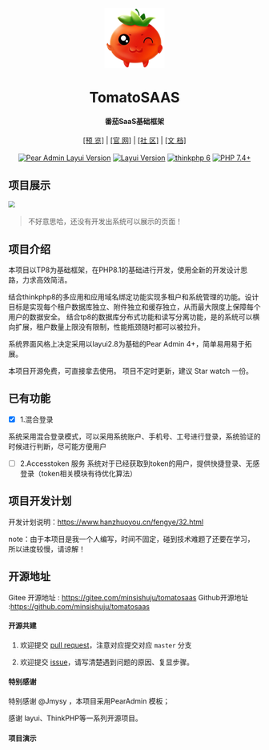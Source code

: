 <div align="center">
<br/>
<img src="/readme/logo.png" style="width: 120px;" />
<h1 align="center"> TomatoSAAS </h1>
<h4 align="center">番茄SaaS基础框架</h4> 
</div>
<div align="center">
  <a href="http://www.pearadmin.com/">[预 览]</a>  |  <a href="http://www.zhimazhihui.com/">[官 网]</a>  |  <a href="http://www.pearadmin.com/">[社 区]</a>  |  <a href="http://www.pearadmin.com/">[文 档]</a>
</div>
<div align="center">
<br/>
    <a href="#"><img src="https://img.shields.io/badge/Pear Admin-4 +-green.svg" alt="Pear Admin Layui Version"></a>
    <a href="#"><img src="https://img.shields.io/badge/Layui-2.8 +-green.svg" alt="Layui Version"></a>
    <a href="#"><img src="https://img.shields.io/badge/thinkphp-8 +-green.svg" alt="thinkphp 6"></a>
	<a href="#"><img src="https://img.shields.io/badge/PHP-8.1 +-red.svg" alt="PHP 7.4+"></a>
<br/>
</div>


## 项目展示
<img src="/readme/Dilraba.gif" style="zoom:80%;" />

> 不好意思哈，还没有开发出系统可以展示的页面！

## 项目介绍

本项目以TP8为基础框架，在PHP8.1的基础进行开发，使用全新的开发设计思路，力求高效简洁。

结合thinkphp8的多应用和应用域名绑定功能实现多租户和系统管理的功能。设计目标是实现每个租户数据库独立、附件独立和缓存独立，从而最大限度上保障每个用户的数据安全。
结合tp8的数据库分布式功能和读写分离功能，是的系统可以横向扩展，租户数量上限没有限制，性能瓶颈随时都可以被拉升。

系统界面风格上决定采用以layui2.8为基础的Pear Admin 4+，简单易用易于拓展。

本项目开源免费，可直接拿去使用。 项目不定时更新，建议 Star watch 一份。



## 已有功能

- [x] 1.混合登录

系统采用混合登录模式，可以采用系统账户、手机号、工号进行登录，系统验证的时候进行判断，尽可能方便用户

- [ ] 2.Accesstoken 服务
  系统对于已经获取到token的用户，提供快捷登录、无感登录（token相关模块有待优化算法）



## 项目开发计划

开发计划说明：https://www.hanzhuoyou.cn/fengye/32.html

note：由于本项目是我一个人编写，时间不固定，碰到技术难题了还要在学习，所以进度较慢，请谅解！

## 开源地址

Gitee 开源地址 : https://gitee.com/minsishuju/tomatosaas
Github开源地址 :https://github.com/minsishuju/tomatosaas

#### 开源共建


1. 欢迎提交 [pull request](https://gitee.com/minsishuju/tomatosaas/pulls)，注意对应提交对应 `master` 分支

2. 欢迎提交 [issue](https://gitee.com/minsishuju/tomatosaas/issues)，请写清楚遇到问题的原因、复显步骤。

#### 特别感谢

特别感谢 @Jmysy ，本项目采用PearAdmin 模板；

感谢 layui、ThinkPHP等一系列开源项目。

#### 项目演示

